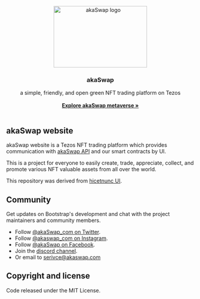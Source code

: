 <p align="center">
  <a href="https://akaswap.com/">
    <img src="https://akaswap.com/api/logo/akaS_web_Logo_XL_light.svg" alt="akaSwap logo" width="250" height="165">
  </a>
</p>
<h3 align="center">akaSwap</h3>

<p align="center">
  a simple, friendly, and open green NFT trading platform on Tezos
  <br>
  <br>
  <a href="https://akaswap.com/"><strong>Explore akaSwap metaverse »</strong></a>
  <br>
  <br>
</p>

## akaSwap website

akaSwap website is a Tezos NFT trading platform which provides communication with [akaSwap API](https://github.com/akaSwap/akaSwap-api) and our smart contracts by UI.

This is a project for everyone to easily create, trade, appreciate, collect, and promote various NFT valuable assets from all over the world. 

This repository was derived from [hicetnunc UI](https://github.com/hicetnunc2000/hicetnunc).

## Community

Get updates on Bootstrap's development and chat with the project maintainers and community members.

- Follow [@akaSwap_com on Twitter](https://twitter.com/akaswapcom).
- Follow [@akaswap_com on Instagram](https://www.instagram.com/akaswap_com).
- Follow [@akaSwap on Facebook](https://www.facebook.com/akaswapcom).
- Join the [discord channel](https://discord.gg/BtEThNcRFn).
- Or email to [serivce@akaswap.com](mailto:serivce@akaswap.com)


## Copyright and license

Code released under the MIT License. 
